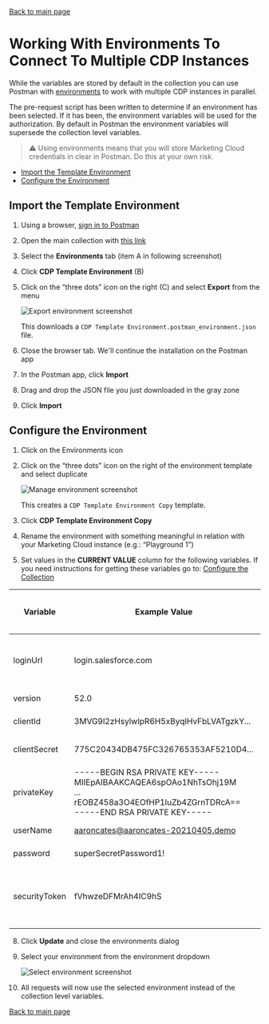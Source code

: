 [Back to main page](README.md)

# Working With Environments To Connect To Multiple CDP Instances

While the variables are stored by default in the collection you can use Postman with [environments](#https://learning.postman.com/docs/sending-requests/managing-environments/) to work with multiple CDP instances in parallel.

The pre-request script has been written to determine if an environment has been selected. If it has been, the environment variables will be used for the authorization. By default in Postman the environment variables will supersede the collection level variables. 

> ⚠️  Using environments means that you will store Marketing Cloud credentials in clear in Postman. Do this at your own risk.

- [Import the Template Environment](#import-the-template-environment)
- [Configure the Environment](#configure-the-environment)

## Import the Template Environment

1. Using a browser, [sign in to Postman](https://identity.getpostman.com/login)
2. Open the main collection with [this link](https://www.postman.com/salesforce-developers/workspace/salesforce-developers)
3. Select the **Environments** tab (item A in following screenshot)
4. Click **CDP Template Environment** (B)
5. Click on the “three dots” icon on the right (C) and select **Export** from the menu

    ![Export environment screenshot](images/export-env.png)

    This downloads a `CDP Template Environment.postman_environment.json` file.

6. Close the browser tab. We'll continue the installation on the Postman app
7. In the Postman app, click **Import**
8. Drag and drop the JSON file you just downloaded in the gray zone
9. Click **Import**

## Configure the Environment

1. Click on the Environments icon
2. Click on the “three dots” icon on the right of the environment template and select duplicate

	![Manage environment screenshot](images/manage-env.png)

    This creates a `CDP Template Environment Copy` template.

3. Click **CDP Template Environment Copy**
4. Rename the environment with something meaningful in relation with your Marketing Cloud instance (e.g.: “Playground 1”)
5. Set values in the **CURRENT VALUE** column for the following variables. If you need instructions for getting these variables go to: [Configure the Collection](install-the-collection.md#configure-the-collection)

|Variable|Example Value|Description|Used In Direct APIs|Used In Connect APIs
|-|-|-|-|-|
|loginUrl|login.salesforce.com|Using login.salesforce.com will be fine unless you are using a sandbox.|X|X|
|version|52.0|Salesforce API version number||X|
|clientId|3MVG9l2zHsylwlpR6H5xByqIHvFbLVATgzkY...|Consumer key from the connected app.|X|X|
|clientSecret|775C20434DB475FC326765353AF5210D4...|Consumer secret from the connected app.||X|
|privateKey|-----BEGIN RSA PRIVATE KEY----- MIIEpAIBAAKCAQEA6spOAo1NhTsOhj19M  <br />...<br />  rEOBZ458a3O4EOfHP1luZb4ZGrnTDRcA== <br /> -----END RSA PRIVATE KEY-----| Contents of host.key file.|X||
|userName|aaroncates@aaroncates-20210405.demo|User Name of the authorized user.|X|X|
|password|superSecretPassword1!|Password of the authorized user.||X|
|securityToken|fVhwzeDFMrAh4IC9hS|Salesforce security token for the authorized user. Details for securing a token available [here](https://developer.salesforce.com/docs/atlas.en-us.api.meta/api/sforce_api_concepts_security.htm).||X|

8. Click **Update** and close the environments dialog
9. Select your environment from the environment dropdown

    ![Select environment screenshot](images/select-env.png)
10. All requests will now use the selected environment instead of the collection level variables.

[Back to main page](README.md)